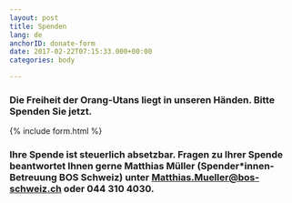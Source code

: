 ```yaml
---
layout: post
title: Spenden
lang: de
anchorID: donate-form
date: 2017-02-22T07:15:33.000+00:00
categories: body

---
```

### Die Freiheit der Orang-Utans liegt in unseren Händen. Bitte Spenden Sie jetzt.

{% include form.html %}

### Ihre Spende ist steuerlich absetzbar. Fragen zu Ihrer Spende beantwortet Ihnen gerne Matthias Müller (Spender*innen-Betreuung BOS Schweiz) unter [Matthias.Mueller@bos-schweiz.ch](mailto:Matthias.Mueller@bos-schweiz.ch) oder 044 310 4030.